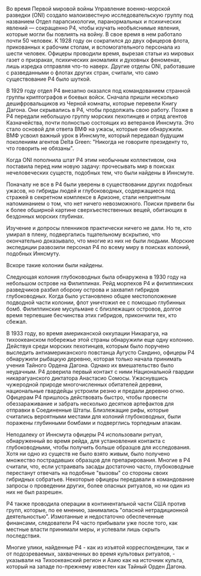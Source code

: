 Во время Первой мировой войны Управление военно-морской разведки (ONI) создало малоизвестную исследовательскую группу под названием Отдел парапсихологии, паранормальных и психических явлений — сокращенно P4, чтобы изучать необъяснимые явления, которые могли бы повлиять на войну. В свое время в нем работало почти 50 человек. К 1928 году он сократился до двух офицеров флота, прикованных к рабочим столам, и вспомогательного персонала из шести человек. Офицеры проводили время, вырезая статьи из мировых газет о призраках, психических аномалиях и духовных феноменах, лишь изредка отправляя что-то наверх. Другие отделы ONI, работавшие с разведанными о флотах других стран, считали, что само существование P4 было шуткой.

В 1929 году отдел P4 внезапно оказался под командованием странной группы криптографов и боевых войск. Сначала пришли несколько дешифровальщиков из Черной комнаты, которые перевели Книгу Дагона. Они скрывались в P4, чтобы продолжать свою работу. Позже в P4 передали небольшую группу морских пехотинцев и отряд агентов Казначейства, почти полностью состоящих из ветеранов Иннсмута. Это стало основой для ответа ВМФ на ужасы, которые они обнаружили. ВМФ усвоил важный урок в Иннсмуте, который передавал будущим поколениям агентов Delta Green: "Никогда не говорите президенту то, что говорить не обязаны".

Когда ONI пополнила штат P4 этим необычным коллективом, она поставила перед ним новую задачу: прочесывать мир в поисках нечеловеческих существ, подобных тем, что были найдены в Иннсмуте.

Поначалу не все в P4 были уверены в существовании других подобных ужасов, но гибриды людей и глубоководных, содержащиеся под стражей в секретном комплексе в Аризоне, стали неприятным напоминанием о том, что нет ничего невозможного. Поиски привели бы к более обширной картине сверхъестественных вещей, обитающих в бездонных морских глубинах.

Изучение и допросы пленников практически ничего не дали. Но те, кто умирал в плену, подвергались тщательному вскрытию, что окончательно доказывало, что многие из них не были людьми. Морские экспедиции развозили персонал P4 по всему миру в поисках колоний, подобных Иннсмуту.

Вскоре такие колонии были найдены.

Следующая колония глубоководных была обнаружена в 1930 году на небольшом острове на Филиппинах. Рейд морпехов P4 и филиппинских разведчиков разбил оборону острова и захватил гибридов глубоководных. Когда было установлено общее местоположение подводной части колонии, флот уничтожил ее с помощью глубинных бомб. Филиппинские мусульмане с близлежащих островов, долгое время терпевшие бесчинства этих гибридов, прикончили тех, кто сбежал.

В 1933 году, во время американской оккупации Никарагуа, на тихоокеанском побережье этой страны обнаружили еще одну колонию. Действуя среди морских пехотинцев, которым было поручено выследить антиамериканского повстанца Аугусто Сандино, офицеры P4 обнаружили рыбацкую деревню, которая только начала принимать учения Тайного Ордена Дагона. Однако их вмешательство было неудачным. P4 доверила первый контакт с ними Национальной гвардии никарагуанского диктатора Анастасио Сомосы. Ужаснувшись чужеродной природе многочисленных обитателей деревни, национальные гвардейцы устроили резню и предали деревню огню. Офицерам P4 пришлось действовать быстро, чтобы провести обеззараживание и забрать несколько десятков артефактов для отправки в Соединенные Штаты. Близлежащие рифы, которые считались вероятными местами для колоний глубоководных, были поражены глубинными бомбами и подверглись торпедным атакам.

Неподалеку от Иннсмута офицеры P4 использовали ритуал, обнаруженный во время рейда, для установления контакта с глубоководными, чтобы получить больше образцов для исследования. Хотя ни одно из существ не было взято живым, было получено множество пострадавших образцов для препарирования. Многие в P4 считали, что, если устраивать засады достаточно часто, глубоководные перестанут отвечать на подобные "вызовы" со стороны своих гибридных собратьев. Некоторые офицеры передавали в командование запросы о проведении других, более опасных ритуалов, но ни один из них не был разрешен.

P4 также проводила операции в континентальной части США против групп, которые, по ее мнению, занимались "опасной нетрадиционной деятельностью". Измотанные и недостаточно обеспеченные финансами, следователи P4 часто прибывали уже после того, как местные власти принимали меры, и успевали лишь скрыть последствия.

Многие улики, найденные P4 - как из изъятой корреспонденции, так и от подозреваемых, захваченных во время культовых ритуалов, - указывали на Тихоокеанский регион и Азию как на источник культа, который на западе по-прежнему известен как Тайный Орден Дагона.